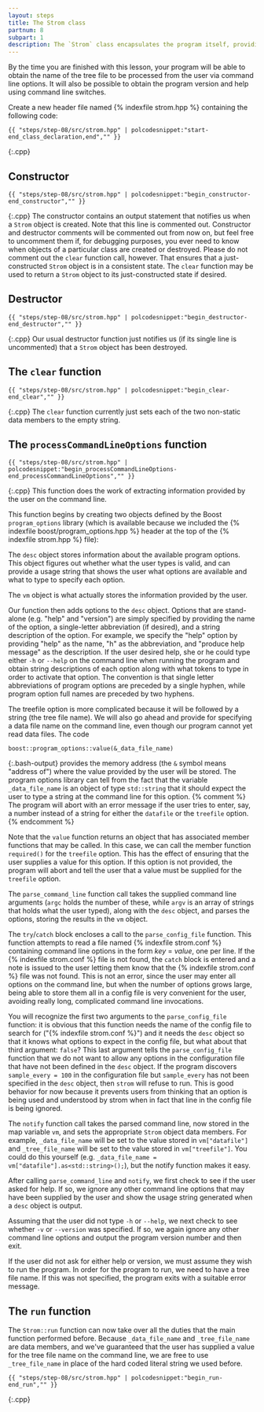 ```yaml
---
layout: steps
title: The Strom class
partnum: 8
subpart: 1
description: The `Strom` class encapsulates the program itself, providing "global" variables and access to command line options.
---
```

By the time you are finished with this lesson, your program will be able to obtain the name of the tree file to be processed from the user via command line options. It will also be possible to obtain the program version and help using command line switches.

Create a new header file named {% indexfile strom.hpp %} containing the following code:
~~~~~~
{{ "steps/step-08/src/strom.hpp" | polcodesnippet:"start-end_class_declaration,end","" }}
~~~~~~
{:.cpp}

## Constructor
~~~~~~
{{ "steps/step-08/src/strom.hpp" | polcodesnippet:"begin_constructor-end_constructor","" }}
~~~~~~
{:.cpp}
The constructor contains an output statement that notifies us when a `Strom` object is created. Note that this line is commented out. Constructor and destructor comments will be commented out from now on, but feel free to uncomment them if, for debugging purposes, you ever need to know when objects of a particular class are created or destroyed. Please do not comment out the `clear` function call, however. That ensures that a just-constructed `Strom` object is in a consistent state. The `clear` function may be used to return a `Strom` object to its just-constructed state if desired.

## Destructor
~~~~~~
{{ "steps/step-08/src/strom.hpp" | polcodesnippet:"begin_destructor-end_destructor","" }}
~~~~~~
{:.cpp}
Our usual destructor function just notifies us (if its single line is uncommented) that a `Strom` object has been destroyed.

## The `clear` function
~~~~~~
{{ "steps/step-08/src/strom.hpp" | polcodesnippet:"begin_clear-end_clear","" }}
~~~~~~
{:.cpp}
The `clear` function currently just sets each of the two non-static data members to the empty string.

## The `processCommandLineOptions` function
~~~~~~
{{ "steps/step-08/src/strom.hpp" | polcodesnippet:"begin_processCommandLineOptions-end_processCommandLineOptions","" }}
~~~~~~
{:.cpp}
This function does the work of extracting information provided by the user on the command line.

This function begins by creating two objects defined by the Boost `program_options` library (which is available because we included the {% indexfile boost/program_options.hpp %} header at the top of the {% indexfile strom.hpp %} file):

The `desc` object stores information about the available program options. This object figures out whether what the user types is valid, and can provide a usage string that shows the user what options are available and what to type to specify each option.

The `vm` object is what actually stores the information provided by the user.

Our function then adds options to the `desc` object. Options that are stand-alone (e.g. "help" and "version") are simply specified by providing the name of the option, a single-letter abbreviation (if desired), and a string description of the option. For example, we specify the "help" option by providing "help" as the name, "h" as the abbreviation, and "produce help message" as the description. If the user desired help, she or he could type either `-h` or `--help` on the command line when running the program and obtain string descriptions of each option along with what tokens to type in order to activate that option. The convention is that single letter abbreviations of program options are preceded by a single hyphen, while program option full names are preceded by two hyphens.

The treefile option is more complicated because it will be followed by a string (the tree file name). We will also go ahead and provide for specifying a data file name on the command line, even though our program cannot yet read data files. The code
~~~~~~
boost::program_options::value(&_data_file_name)
~~~~~~
{:.bash-output}
provides the memory address (the `&` symbol means "address of") where the value provided by the user will be stored. The program options library can tell from the fact that the variable `_data_file_name` is an object of type `std::string` that it should expect the user to type a string at the command line for this option. 
{% comment %}
The program will abort with an error message if the user tries to enter, say, a number instead of a string for either the `datafile` or the `treefile` option.
{% endcomment %}

Note that the `value` function returns an object that has associated member functions that may be called. In this case, we can call the member function `required()` for the `treefile` option. This has the effect of ensuring that the user supplies a value for this option. If this option is not provided, the program will abort and tell the user that a value must be supplied for the `treefile` option.

The `parse_command_line` function call takes the supplied command line arguments (`argc` holds the number of these, while `argv` is an array of strings that holds what the user typed), along with the `desc` object, and parses the options, storing the results in the `vm` object.

The `try`/`catch` block encloses a call to the `parse_config_file` function. This function attempts to read a file named {% indexfile strom.conf %} containing command line options in the form _key_ = _value_, one per line. If the {% indexfile strom.conf %} file is not found, the `catch` block is entered and a note is issued to the user letting them know that the {% indexfile strom.conf %} file was not found. This is not an error, since the user may enter all options on the command line, but when the number of options grows large, being able to store them all in a config file is very convenient for the user, avoiding really long, complicated command line invocations.

You will recognize the first two arguments to the `parse_config_file` function: it is obvious that this function needs the name of the config file to search for ("{% indexfile strom.conf %}") and it needs the `desc` object so that it knows what options to expect in the config file, but what about that third argument: `false`? This last argument tells the `parse_config_file` function that we do not want to allow any options in the configuration file that have not been defined in the `desc` object. If the program discovers `sample_every = 100` in the configuration file but `sample_every` has not been specified in the `desc` object, then `strom` will refuse to run. This is good behavior for now because it prevents users from thinking that an option is being used and understood by strom when in fact that line in the config file is being ignored.

The `notify` function call takes the parsed command line, now stored in the map variable `vm`, and sets the appropriate `Strom` object data members. For example, `_data_file_name` will be set to the value stored in `vm["datafile"]` and `_tree_file_name` will be set to the value stored in `vm["treefile"]`. You could do this yourself (e.g. `_data_file_name = vm["datafile"].as<std::string>();`), but the notify function makes it easy.

After calling `parse_command_line` and `notify`, we first check to see if the user asked for help. If so, we ignore any other command line options that may have been supplied by the user and show the usage string generated when a `desc` object is output.

Assuming that the user did not type `-h` or `--help`, we next check to see whether `-v` or `--version` was specified. If so, we again ignore any other command line options and output the program version number and then exit.

If the user did not ask for either help or version, we must assume they wish to run the program. In order for the program to run, we need to have a tree file name. If this was not specified, the program exits with a suitable error message.

## The `run` function
The `Strom::run` function can now take over all the duties that the main function performed before. Because `_data_file_name` and `_tree_file_name` are data members, and we've guaranteed that the user has supplied a value for the tree file name on the command line, we are free to use `_tree_file_name` in place of the hard coded literal string we used before.
~~~~~~
{{ "steps/step-08/src/strom.hpp" | polcodesnippet:"begin_run-end_run","" }}
~~~~~~
{:.cpp}

